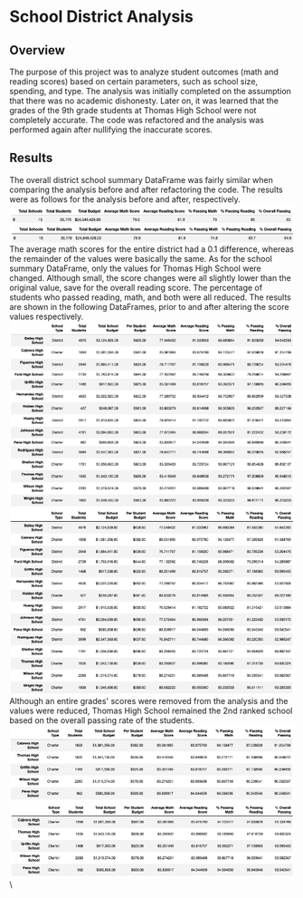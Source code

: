 # School District Analysis
## Overview
The purpose of this project was to analyze student outcomes (math and reading scores) based on certain parameters, such as school size, spending, and type. The analysis was initially completed on the assumption that there was no academic dishonesty. Later on, it was learned that the grades of the 9th grade students at Thomas High School were not completely accurate. The code was refactored and the analysis was performed again after nullifying the inaccurate scores. 
## Results
The overall district school summary DataFrame was fairly similar when comparing the analysis before and after refactoring the code. The results were as follows for the analysis before and after, respectively. 
![Before](https://github.com/carrotdip/School_District_Analysis/blob/main/Images/PyCitySchools%20-%20district_summary_df.png)\
![After](https://github.com/carrotdip/School_District_Analysis/blob/main/Images/Challenge%20-%20district_summary_df.png)\
The average math scores for the entire district had a 0.1 difference, whereas the remainder of the values were basically the same. As for the school summary DataFrame, only the values for Thomas High School were changed. Although small, the score changes were all slightly lower than the original value, save for the overall reading score. The percentage of students who passed reading, math, and both were all reduced. The results are shown in the following DataFrames, prior to and after altering the score values respectively.
![Before](https://github.com/carrotdip/School_District_Analysis/blob/main/Images/PyCitySchools%20-%20per_school_summary_df.png)\
![After](https://github.com/carrotdip/School_District_Analysis/blob/main/Images/Challenge%20-%20per_school_summary_df.png)\
Although an entire grades' scores were removed from the analysis and the values were reduced, Thomas High School remained the 2nd ranked school based on the overall passing rate of the students. 
![Before](https://github.com/carrotdip/School_District_Analysis/blob/main/Images/PyCitySchools%20-%20top%205%20schools.png)\
![After](https://github.com/carrotdip/School_District_Analysis/blob/main/Images/Challenge%20-%20top%205%20schools.png)\
